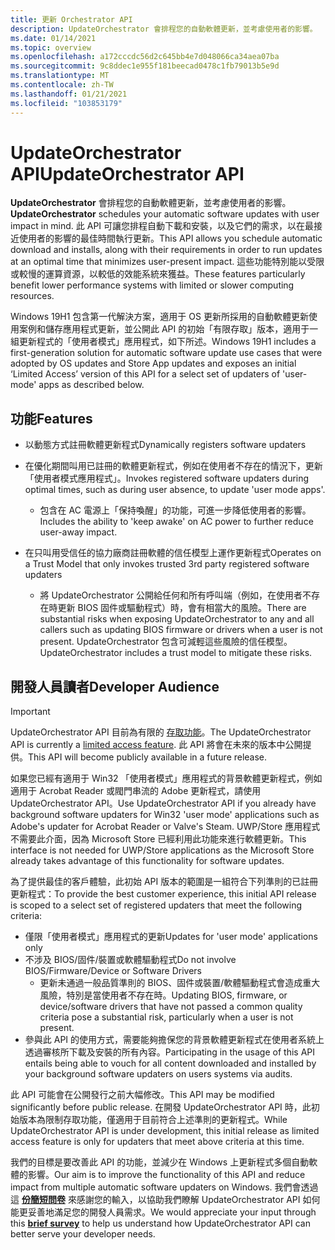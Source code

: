 ```yaml
---
title: 更新 Orchestrator API
description: UpdateOrchestrator 會排程您的自動軟體更新，並考慮使用者的影響。
ms.date: 01/14/2021
ms.topic: overview
ms.openlocfilehash: a172cccdc56d2c645bb4e7d048066ca34aea07ba
ms.sourcegitcommit: 9c8ddec1e955f181beecad0478c1fb79013b5e9d
ms.translationtype: MT
ms.contentlocale: zh-TW
ms.lasthandoff: 01/21/2021
ms.locfileid: "103853179"
---
```

# <a name="updateorchestrator-api"></a><span data-ttu-id="45943-103">UpdateOrchestrator API</span><span class="sxs-lookup"><span data-stu-id="45943-103">UpdateOrchestrator API</span></span>

<span data-ttu-id="45943-104">**UpdateOrchestrator** 會排程您的自動軟體更新，並考慮使用者的影響。</span><span class="sxs-lookup"><span data-stu-id="45943-104">**UpdateOrchestrator** schedules your automatic software updates with user impact in mind.</span></span> <span data-ttu-id="45943-105">此 API 可讓您排程自動下載和安裝，以及它們的需求，以在最接近使用者的影響的最佳時間執行更新。</span><span class="sxs-lookup"><span data-stu-id="45943-105">This API allows you schedule automatic download and installs, along with their requirements in order to run updates at an optimal time that minimizes user-present impact.</span></span> <span data-ttu-id="45943-106">這些功能特別能以受限或較慢的運算資源，以較低的效能系統來獲益。</span><span class="sxs-lookup"><span data-stu-id="45943-106">These features particularly benefit lower performance systems with limited or slower computing resources.</span></span>

<span data-ttu-id="45943-107">Windows 19H1 包含第一代解決方案，適用于 OS 更新所採用的自動軟體更新使用案例和儲存應用程式更新，並公開此 API 的初始「有限存取」版本，適用于一組更新程式的「使用者模式」應用程式，如下所述。</span><span class="sxs-lookup"><span data-stu-id="45943-107">Windows 19H1 includes a first-generation solution for automatic software update use cases that were adopted by OS updates and Store App updates and exposes an initial ‘Limited Access’ version of this API for a select set of updaters of 'user-mode' apps as described below.</span></span>

## <a name="features"></a><span data-ttu-id="45943-108">功能</span><span class="sxs-lookup"><span data-stu-id="45943-108">Features</span></span>

- <span data-ttu-id="45943-109">以動態方式註冊軟體更新程式</span><span class="sxs-lookup"><span data-stu-id="45943-109">Dynamically registers software updaters</span></span>
 
- <span data-ttu-id="45943-110">在優化期間叫用已註冊的軟體更新程式，例如在使用者不存在的情況下，更新「使用者模式應用程式」。</span><span class="sxs-lookup"><span data-stu-id="45943-110">Invokes registered software updaters during optimal times, such as during user absence, to update 'user mode apps'.</span></span>
    - <span data-ttu-id="45943-111">包含在 AC 電源上「保持喚醒」的功能，可進一步降低使用者的影響。</span><span class="sxs-lookup"><span data-stu-id="45943-111">Includes the ability to 'keep awake' on AC power to further reduce user-away impact.</span></span>

- <span data-ttu-id="45943-112">在只叫用受信任的協力廠商註冊軟體的信任模型上運作更新程式</span><span class="sxs-lookup"><span data-stu-id="45943-112">Operates on a Trust Model that only invokes trusted 3rd party registered software updaters</span></span>
    - <span data-ttu-id="45943-113">將 UpdateOrchestrator 公開給任何和所有呼叫端（例如，在使用者不存在時更新 BIOS 固件或驅動程式）時，會有相當大的風險。</span><span class="sxs-lookup"><span data-stu-id="45943-113">There are substantial risks when exposing UpdateOrchestrator to any and all callers such as updating BIOS firmware or drivers when a user is not present.</span></span>  <span data-ttu-id="45943-114">UpdateOrchestrator 包含可減輕這些風險的信任模型。</span><span class="sxs-lookup"><span data-stu-id="45943-114">UpdateOrchestrator includes a trust model to mitigate these risks.</span></span>

## <a name="developer-audience"></a><span data-ttu-id="45943-115">開發人員讀者</span><span class="sxs-lookup"><span data-stu-id="45943-115">Developer Audience</span></span>

> [!IMPORTANT]
> <span data-ttu-id="45943-116">UpdateOrchestrator API 目前為有限的 [存取功能](/uwp/api/windows.applicationmodel.limitedaccessfeatures)。</span><span class="sxs-lookup"><span data-stu-id="45943-116">The UpdateOrchestrator API is currently a [limited access feature](/uwp/api/windows.applicationmodel.limitedaccessfeatures).</span></span> <span data-ttu-id="45943-117">此 API 將會在未來的版本中公開提供。</span><span class="sxs-lookup"><span data-stu-id="45943-117">This API will become publicly available in a future release.</span></span>

<span data-ttu-id="45943-118">如果您已經有適用于 Win32 「使用者模式」應用程式的背景軟體更新程式，例如適用于 Acrobat Reader 或閥門串流的 Adobe 更新程式，請使用 UpdateOrchestrator API。</span><span class="sxs-lookup"><span data-stu-id="45943-118">Use UpdateOrchestrator API if you already have background software updaters for Win32 'user mode' applications such as Adobe's updater for Acrobat Reader or Valve's Steam.</span></span> <span data-ttu-id="45943-119">UWP/Store 應用程式不需要此介面，因為 Microsoft Store 已經利用此功能來進行軟體更新。</span><span class="sxs-lookup"><span data-stu-id="45943-119">This interface is not needed for UWP/Store applications as the Microsoft Store already takes advantage of this functionality for software updates.</span></span>

<span data-ttu-id="45943-120">為了提供最佳的客戶體驗，此初始 API 版本的範圍是一組符合下列準則的已註冊更新程式：</span><span class="sxs-lookup"><span data-stu-id="45943-120">To provide the best customer experience, this initial API release is scoped to a select set of registered updaters that meet the following criteria:</span></span>

- <span data-ttu-id="45943-121">僅限「使用者模式」應用程式的更新</span><span class="sxs-lookup"><span data-stu-id="45943-121">Updates for 'user mode' applications only</span></span>
- <span data-ttu-id="45943-122">不涉及 BIOS/固件/裝置或軟體驅動程式</span><span class="sxs-lookup"><span data-stu-id="45943-122">Do not involve BIOS/Firmware/Device or Software Drivers</span></span>
    - <span data-ttu-id="45943-123">更新未通過一般品質準則的 BIOS、固件或裝置/軟體驅動程式會造成重大風險，特別是當使用者不存在時。</span><span class="sxs-lookup"><span data-stu-id="45943-123">Updating BIOS, firmware, or device/software drivers that have not passed a common quality criteria pose a substantial risk, particularly when a user is not present.</span></span> 
- <span data-ttu-id="45943-124">參與此 API 的使用方式，需要能夠擔保您的背景軟體更新程式在使用者系統上透過審核所下載及安裝的所有內容。</span><span class="sxs-lookup"><span data-stu-id="45943-124">Participating in the usage of this API entails being able to vouch for all content downloaded and installed by your background software updaters on users systems via audits.</span></span> 

<span data-ttu-id="45943-125">此 API 可能會在公開發行之前大幅修改。</span><span class="sxs-lookup"><span data-stu-id="45943-125">This API may be modified significantly before public release.</span></span>   <span data-ttu-id="45943-126">在開發 UpdateOrchestrator API 時，此初始版本為限制存取功能，僅適用于目前符合上述準則的更新程式。</span><span class="sxs-lookup"><span data-stu-id="45943-126">While UpdateOrchestrator API is under development, this initial release as limited access feature is only for updaters that meet above criteria at this time.</span></span>

<span data-ttu-id="45943-127">我們的目標是要改善此 API 的功能，並減少在 Windows 上更新程式多個自動軟體的影響。</span><span class="sxs-lookup"><span data-stu-id="45943-127">Our aim is to improve the functionality of this API and reduce impact from multiple automatic software updaters on Windows.</span></span> <span data-ttu-id="45943-128">我們會透過這 [**份簡短問卷**](https://aka.ms/UOAPISurvey) 來感謝您的輸入，以協助我們瞭解 UpdateOrchestrator API 如何能更妥善地滿足您的開發人員需求。</span><span class="sxs-lookup"><span data-stu-id="45943-128">We would appreciate your input through this [**brief survey**](https://aka.ms/UOAPISurvey) to help us understand how UpdateOrchestrator API can better serve your developer needs.</span></span>

